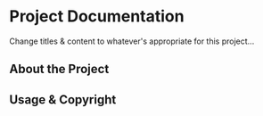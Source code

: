 # Project Documentation

Change titles & content to whatever's appropriate for this project...

## About the Project

## Usage & Copyright
